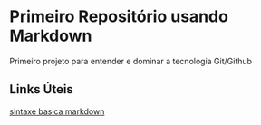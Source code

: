 # Primeiro Repositório usando Markdown
Primeiro projeto para entender e dominar a tecnologia Git/Github

## Links Úteis 
[sintaxe basica markdown](https://www.markdownguide.org/getting-started/)
